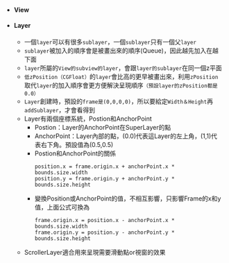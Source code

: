 * #### View
* #### Layer

  * 一個`layer`可以有很多`sublayer`，一個`sublayer`只有一個父`layer`
  * `sublayer`被加入的順序會是被畫出來的順序\(Queue\)，因此越先加入在越下面
  * `layer`所屬的`View的subview的layer`，會跟`layer的sublayer`在同一個z平面
  * `低zPosition（CGFloat）`的`layer`會比高的更早被畫出來，利用`zPosition`取代`layer`的加入順序會更方便解決呈現順序`（預設layer的zPosition都是0.0）`
  * `Layer`創建時，預設的`frame是(0,0,0,0)`，所以要給定`Width＆Height`再`addSublayer`，才會看得到
  * Layer有兩個座標系統，Postion和AnchorPoint
    * Postion：Layer的AnchorPoint在SuperLayer的點
    * AnchorPoint：Layer內部的點，\(0.0\)代表這Layer的左上角，\(1,1\)代表右下角。預設值為\(0.5,0.5\)
    * Postion和AnchorPoint的關係
      ```
      position.x = frame.origin.x + anchorPoint.x * bounds.size.width  
      position.y = frame.origin.y + anchorPoint.y * bounds.size.height
      ```
    * 變換Position或AnchorPoint的值，不相互影響，只影響Frame的x和y值，上面公式可換為
      ```
      frame.origin.x = position.x - anchorPoint.x * bounds.size.width
      frame.origin.y = position.y - anchorPoint.y * bounds.size.height
      ```
  * ScrollerLayer適合用來呈現需要滑動點or視窗的效果

#### 






